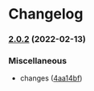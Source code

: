# Changelog

### [2.0.2](https://www.github.com/coquer/ip-utils/compare/v2.0.1...v2.0.2) (2022-02-13)


### Miscellaneous

* changes ([4aa14bf](https://www.github.com/coquer/ip-utils/commit/4aa14bfe9e8f1ece96295b0d47002f84bf64f156))
